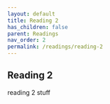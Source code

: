 ```yaml
---
layout: default
title: Reading 2
has_children: false
parent: Readings
nav_order: 2
permalink: /readings/reading-2
---
```


<h2>Reading 2</h2>

reading 2 stuff